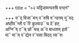 +++
title = "०२ यद्विजामन्परुषि वन्दनं"

+++
य᳓द् विजा᳓मन् प᳓रुषि व᳓न्दनम् भु᳓वद्  
अष्ठीव᳓न्तौ प᳓रि कुल्फउ᳓ च दे᳓हत्  
अग्नि᳓ष् ट᳓च् छो᳓चन्न् अ᳓प बाधताम् इतो᳓  
मा᳓ मा᳓म् प᳓द्येन र᳓पसा विदत् त्स᳓रुः